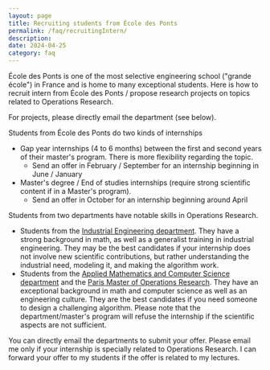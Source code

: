 ```yaml
---
layout: page
title: Recruiting students from École des Ponts
permalink: /faq/recruitingIntern/
description:
date: 2024-04-25
category: faq
---
```


École des Ponts is one of the most selective engineering school ("grande école") in France and is home to many exceptional students.
Here is how to recruit intern from École des Ponts / propose research projects on topics related to Operations Research.

For projects, please directly email the department (see below).

Students from École des Ponts do two kinds of internships

- Gap year internships (4 to 6 months) between the first and second years of their master's program. There is more flexibility regarding the topic.
    - Send an offer in February / September for an internship beginning in June / January
- Master's degree / End of studies internships (require strong scientific content if in a Master's program).
    - Send an offer in October for an internship beginning around April

Students from two departments have notable skills in Operations Research.

- Students from the [Industrial Engineering department](https://ecoledesponts.fr/en/industrial-engineering). They have a strong background in math, as well as a generalist training in industrial engineering. They may be the best candidates if your internship does not involve new scientific contributions, but rather understanding the industrial need, modeling it, and making the algorithm work. 
- Students from the [Applied Mathematics and Computer Science department](https://ecoledesponts.fr/en/applied-mathematics-and-computer-science) and the [Paris Master of Operations Research](https://uma.ensta-paris.fr/mpro/master2). They have an exceptional background in math and computer science as well as an engineering culture. They are the best candidates if you need someone to design a challenging algorithm. Please note that the department/master's program will refuse the internship if the scientific aspects are not sufficient.

You can directly email the departments to submit your offer. 
Please email me only if your internship is specially related to Operations Research. I can forward your offer to my students if the offer is related to my lectures.